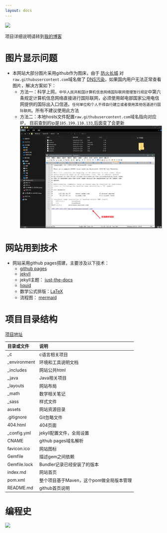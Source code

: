 ```yaml
---
layout: docs
---
```


![](https://img.shields.io/github/repo-size/guosonglu/code-notes?label=%E4%BB%93%E5%BA%93%E5%A4%A7%E5%B0%8F&style=social)

项目详细说明请转到[我的博客](https://www.luguosong.com/)


# 图片显示问题

- 本网站大部分图片采用github作为图床，由于
  [防火长城](https://zh.wikipedia.org/wiki/%E9%98%B2%E7%81%AB%E9%95%BF%E5%9F%8E)
  对`raw.githubusercontent.com`域名做了
  [DNS污染](https://zh.wikipedia.org/wiki/%E5%9F%9F%E5%90%8D%E6%9C%8D%E5%8A%A1%E5%99%A8%E7%BC%93%E5%AD%98%E6%B1%A1%E6%9F%93)，如果国内用户无法正常查看图片，解决方案如下：
  - 方法一：科学上网，`中华人民共和国计算机信息网络国际联网管理暂行规定`中第六条规定计算机信息网络直接进行国际联网，必须使用邮电部国家公用电信网提供的国际出入口信道。`任何单位和个人不得自行建立或者使用其他信道进行国际联网`。所有不建议使用此方法
  - 方法二：本地hosts文件配置`raw.githubusercontent.com`域名指向对应IP，
    目前查到的ip是`185.199.110.133`,后面变了会更新
    ![](/assets/images/Snipaste_2021-09-18_17-03-50.png)

# 网站用到技术

- 网站采用github pages搭建，主要涉及以下技术：
  - [github pages](https://docs.github.com/cn/pages)
  - [jekyll](https://jekyllrb.com/)
  - jekyll主题：
    [just-the-docs](https://github.com/pmarsceill/just-the-docs)
  - [liquid](https://github.com/Shopify/liquid/wiki)
  - 数学公式排版：[LaTeX](https://www.latex-project.org/)
  - 流程图： [mermaid](https://mermaid-js.github.io/mermaid/#/)

# 项目目录结构

[项目地址](https://github.com/guosonglu/code-notes)

| 目录或文件     | 说明                                |
|:-------------|:------------------------------------|
| _c           | c语言相关项目                         |
| _environment | 环境和工具说明文档                     |
| _includes    | 网站公共html                         |
| _java        | Java相关项目                         |
| _layouts     | 网站布局                             |
| _math        | 数学相关笔记                          |
| _sass        | 样式文件                             |
| assets       | 网站资源目录                          |
| .gitignore   | Git忽略文件                          |
| 404.html     | 404页面                             |
| _config.yml  | jekyll配置文件，全局设置               |
| CNAME        | github pages域名解析                 |
| favicon.ico  | 网站图标                             |
| Gemfile      | 描述gem之间依赖                       |
| Gemfile.lock | Bundler记录已经安装了的版本            |
| index.md     | 网站首页                             |
| pom.xml      | 整个项目基于Maven，这个pom做全局版本管理 |
| README.md    | github首页说明                       |

# 编程史

![](https://edrawcloudpubliccn.oss-cn-shenzhen.aliyuncs.com/viewer/self/1059758/share/2021-7-30/1627611901/main.svg)






